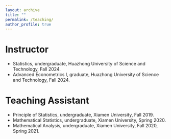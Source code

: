 ```yaml
---
layout: archive
title: ""
permalink: /teaching/
author_profile: true  
---
```


Instructor
======
* Statistics, undergraduate, Huazhong University of Science and Technology, Fall 2024.
* Advanced Econometrics I, graduate, Huazhong University of Science and Technology, Fall 2024.

Teaching Assistant
======

* Principle of Statistics, undergraduate, Xiamen University, Fall 2019.
* Mathematical Statistics, undergraduate, Xiamen University, Spring 2020.
* Mathematical Analysis, undergraduate, Xiamen University, Fall 2020, Spring 2021. 
